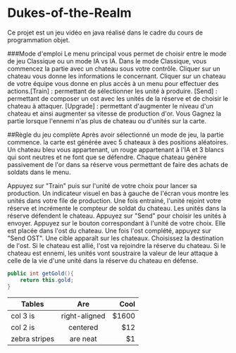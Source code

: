 # Dukes-of-the-Realm
Ce projet est un jeu vidéo en java réalisé dans le cadre du cours de programmation objet.


###Mode d'emploi
Le menu principal vous permet de choisir entre le mode de jeu Classique ou un
mode IA vs IA. Dans le mode Classique, vous commencez la partie avec un chateau
sous votre contrôle. Cliquer sur un chateau vous donne les informations le concernant.
Cliquer sur un chateau de votre équipe vous donne en plus accès à un menu pour effectuer
des actions.[Train] : permettant de sélectionner les unité à produire.
[Send] : permettant de composer un ost avec les unités de la réserve et de choisir
le chateau à attaquer. [Upgrade] : permettant d'augmenter le niveau d'un chateau et ainsi
augmenter sa vitesse de production d'or.
Vous Gagnez la partie lorsque l'ennemi n'as plus de chateau ou d'unités sur la carte.

##Règle du jeu complète
Après avoir sélectionné un mode de jeu, la partie commence. la carte est générée avec 5
chateaux à des positions aléatoires. Un chateau bleu vous appartenant, un rouge appartenant
à l'IA et 3 blancs qui sont neutres et ne font que se défendre. Chaque chateau génère passivement de l'or dans sa réserve vous permettant de faire des achats de soldats dans le menu.

Appuyez sur "Train" puis sur l'unité de votre choix pour lancer sa production.
Un indicateur visuel en bas à gauche de l'écran vous montre les unités dans votre
file de production. Une fois entrainé, l'unité rejoint votre réserve et incrémente
le compteur de soldat du chateau. Les unités dans la réserve défendent le chateau. Appuyez
sur "Send" pour choisir les unités à envoyer. Appuyez sur le bouton correspondant à
l'unité de votre choix. Elle est placée dans l'ost du chateau. Une fois l'ost complété,
appuyez sur "Send OST". Une cible apparaît sur les chateaux. Choisissez la destination
de l'ost. Si le chateau est allié, l'ost va rejoindre la réserve du chateau. Si le
chateau est ennemi, les unités vont soustraire la valeur de leur attaque à celle de la
vie d'une unité dans la réserve du chateau en défense.

```java
public int getGold(){
    return this.gold;
}
```

| Tables        | Are           | Cool  |
| ------------- |:-------------:| -----:|
| col 3 is      | right-aligned | $1600 |
| col 2 is      | centered      |   $12 |
| zebra stripes | are neat      |    $1 |
